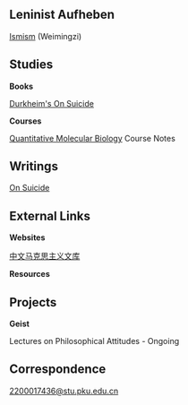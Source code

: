 ## Leninist Aufheben

[Ismism](https://geist-gespenst.notion.site/geist-gespenst/Ismism-Learning-Programme-420f37037481476d824679228f3c2c12) (Weimingzi)

## Studies

**Books**

[Durkheim's On Suicide](https://geist-gespenst.notion.site/Durkheim-s-On-Suicide-9d9b90ee8d1f468a855aae7afcc4061b)

**Courses**

[Quantitative Molecular Biology](https://www.notion.so/geist-gespenst/QMB-Notes-556ecd2f1f6b465884a632557bee6762) Course Notes

## Writings

[On Suicide](https://yaotongyuannvv.github.io/highschool/)

## External Links

**Websites**

[中文马克思主义文库](https://www.marxists.org/chinese/index.html)

**Resources**

## Projects

**Geist**

Lectures on Philosophical Attitudes - Ongoing

## Correspondence

2200017436@stu.pku.edu.cn

